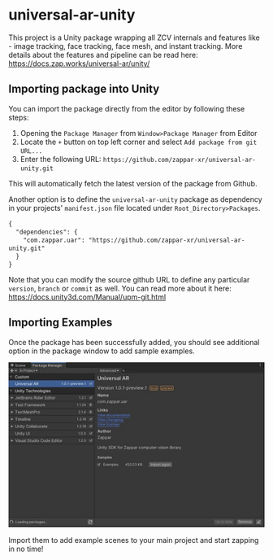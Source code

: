 # universal-ar-unity

This project is a Unity package wrapping all ZCV internals and features like - image tracking, face tracking, face mesh, and instant tracking. More details about the features and pipeline can be read here: https://docs.zap.works/universal-ar/unity/

## Importing package into Unity

You can import the package directly from the editor by following these steps:
1. Opening the `Package Manager` from `Window>Package Manager` from Editor
2. Locate the `+` button on top left corner and select `Add package from git URL...`
3. Enter the following URL: `https://github.com/zappar-xr/universal-ar-unity.git`

This will automatically fetch the latest version of the package from Github.

Another option is to define the `universal-ar-unity` package as dependency in your projects' `manifest.json` file located under `Root_Directory>Packages`.

```
{
  "dependencies": {
    "com.zappar.uar": "https://github.com/zappar-xr/universal-ar-unity.git"
  }
}
```

Note that you can modify the source github URL to define any particular `version`, `branch` or `commit` as well. You can read more about it here: https://docs.unity3d.com/Manual/upm-git.html

## Importing Examples

Once the package has been successfully added, you should see additional option in the package window to add sample examples. 

![alt text](./Temp~/snap1.jpg "UAR Package Window")

Import them to add example scenes to your main project and start zapping in no time!